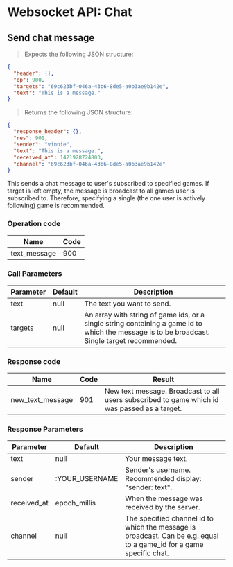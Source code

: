# Websocket API: Chat

## Send chat message

> Expects the following JSON structure:

```json
{
  "header": {},
  "op": 900,
  "targets": "69c623bf-046a-43b6-8de5-a0b3ae9b142e",
  "text": "This is a message."
}
```

> Returns the following JSON structure:

```json
{
  "response_header": {},
  "res": 901,
  "sender": "vinnie",
  "text": "This is a message.",
  "received_at": 1421928724803,
  "channel": "69c623bf-046a-43b6-8de5-a0b3ae9b142e"
}
```

This sends a chat message to user's subscribed to specified games. If target is left empty, the message is broadcast to all games user is subscribed to. Therefore, specifying a single (the one user is actively following) game is recommended.

### Operation code

Name | Code
--------- | -------
text_message | 900

### Call Parameters

Parameter | Default | Description
--------- | ------- | -----------
text | null | The text you want to send.
targets | null | An array with string of game ids, or a single string containing a game id to which the message is to be broadcast. Single target recommended.

### Response code

Name | Code | Result
--------- | ------- | -----------
new_text_message | 901 | New text message. Broadcast to all users subscribed to game which id was passed as a target.

### Response Parameters

Parameter | Default | Description
--------- | ------- | -----------
text | null | Your message text.
sender | :YOUR_USERNAME | Sender's username. Recommended display: "sender: text".
received_at | epoch_millis | When the message was received by the server.
channel | null | The specified channel id to which the message is broadcast. Can be e.g. equal to a game_id for a game specific chat.